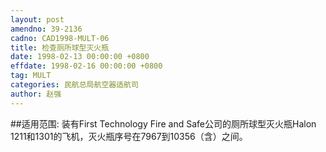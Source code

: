 ```yaml
---
layout: post
amendno: 39-2136
cadno: CAD1998-MULT-06
title: 检查厕所球型灭火瓶
date: 1998-02-13 00:00:00 +0800
effdate: 1998-02-16 00:00:00 +0800
tag: MULT
categories: 民航总局航空器适航司
author: 赵强
---
```


##适用范围:
装有First Technology Fire and Safe公司的厕所球型灭火瓶Halon 1211和1301的飞机，灭火瓶序号在7967到10356（含）之间。

